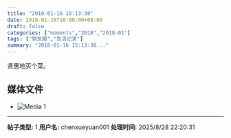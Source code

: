 ```yaml
---
title: "2018-01-16 15:13:30"
date: 2018-01-16T10:00:00+08:00
draft: false
categories: ["moments","2018","2018-01"]
tags: ["朋友圈","生活记录"]
summary: "2018-01-16 15:13:30..."
---
```


贤惠地买个菜。

## 媒体文件

- ![Media 1](/Moments/photos/2018-01-16/201801161513300.jpg)

---

**帖子类型:** 1
**用户名:** chenxueyuan001
**处理时间:** 2025/8/28 22:20:31